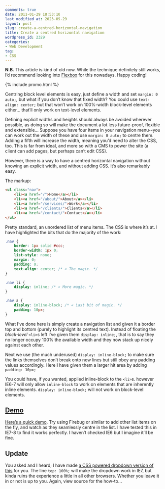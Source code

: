```yaml
---
comments: true
date: 2011-01-29 18:53:10
last_modified_at: 2023-09-29
layout: post
slug: create-a-centred-horizontal-navigation
title: Create a centred horizontal navigation
wordpress_id: 2329
categories:
- Web Development
tag:
- CSS
---
```


<p class="c-highlight"><strong>N.B.</strong> This article is kind of old now.
While the technique definitely still works, I’d recommend looking into <a
href="https://developer.mozilla.org/en-US/docs/Learn/CSS/CSS_layout/Flexbox">Flexbox</a>
for this nowadays. Happy coding!</p>

{% include promo.html %}

Centring block level elements is easy, just define a width and set `margin:
0 auto;`, but what if you don’t know that fixed width? You could use
`text-align: center;` but that won’t work on 100%-width block-level elements
either… that’ll only work on text-level elements.

Defining explicit widths and heights should always be avoided wherever possible,
as doing so will make the document a lot less future-proof, flexible and
extensible… Suppose you have four items in your navigation menu--you can work
out the width of these and use `margin: 0 auto;` to centre them. Adding a fifth
will increase the width, meaning you’d need to alter the CSS, too. This is far
from ideal, and more so with a CMS to power the site (a client can add pages,
but perhaps can’t edit CSS).

However, there is a way to have a centred horizontal navigation without knowing
an explicit width, and without adding CSS. It’s also remarkably easy.

The markup:

```html
<ul class="nav">
    <li><a href="/">Home</a></li>
    <li><a href="/about/">About</a></li>
    <li><a href="/services/">Work</a></li>
    <li><a href="/clients/">Clients</a></li>
    <li><a href="/contact/">Contact</a></li>
</ul>
```

Pretty standard, an unordered list of menu items. The CSS is where it’s at.
I have highlighted the bits that do the majority of the work:

```css
.nav {
    border: 1px solid #ccc;
    border-width: 1px 0;
    list-style: none;
    margin: 0;
    padding: 0;
    text-align: center; /* « The magic. */
}

.nav li {
    display: inline; /* « More magic. */
}

.nav a {
    display: inline-block; /* « Last bit of magic. */
    padding: 10px;
}
```

What I’ve done here is simply create a navigation list and given it a border top
and bottom (purely to highlight its centred text). Instead of floating the
_block-level_ `<li>`s left I’ve given them `display: inline;`, that is to say
they no longer occupy 100% the available width and they now stack up nicely
against each other.

Next we use (the much underused) `display: inline-block;` to make sure the links
themselves don’t break onto new lines but still obey any padding values
accordingly. Here I have given them a larger hit area by adding `padding: 10px;`

You could have, if you wanted, applied inline-block to the `<li>`s. however
IE6-7 will only allow `inline-block` to work on elements that are inherently
inline elements. `display: inline-block;` will not work on block-level elements.

## [Demo](/demos/centred-nav/)

[Here’s a quick demo](/demos/centred-nav/). Try using Firebug or similar to add
other list items on the fly, and watch as they seamlessly centre in the list. I
have tested this in IE7-8 to find it works perfectly. I haven’t checked IE6 but
I imagine it’ll be fine.

## Update

You asked and I heard; I have made [a CSS powered dropdown version of this](/demos/centred-nav/dropdown.html)
for you. The line `top: 100%;` will make the dropdown work in IE7, but kinda
ruins the experience a little in all other browsers. Whether you leave it in or
not is up to you. Again, view source for the how-to…
